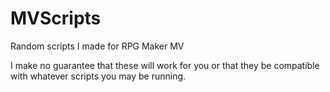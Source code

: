 # MVScripts
Random scripts I made for RPG Maker MV

I make no guarantee that these will work for you or that they be compatible with whatever scripts you may be running.

